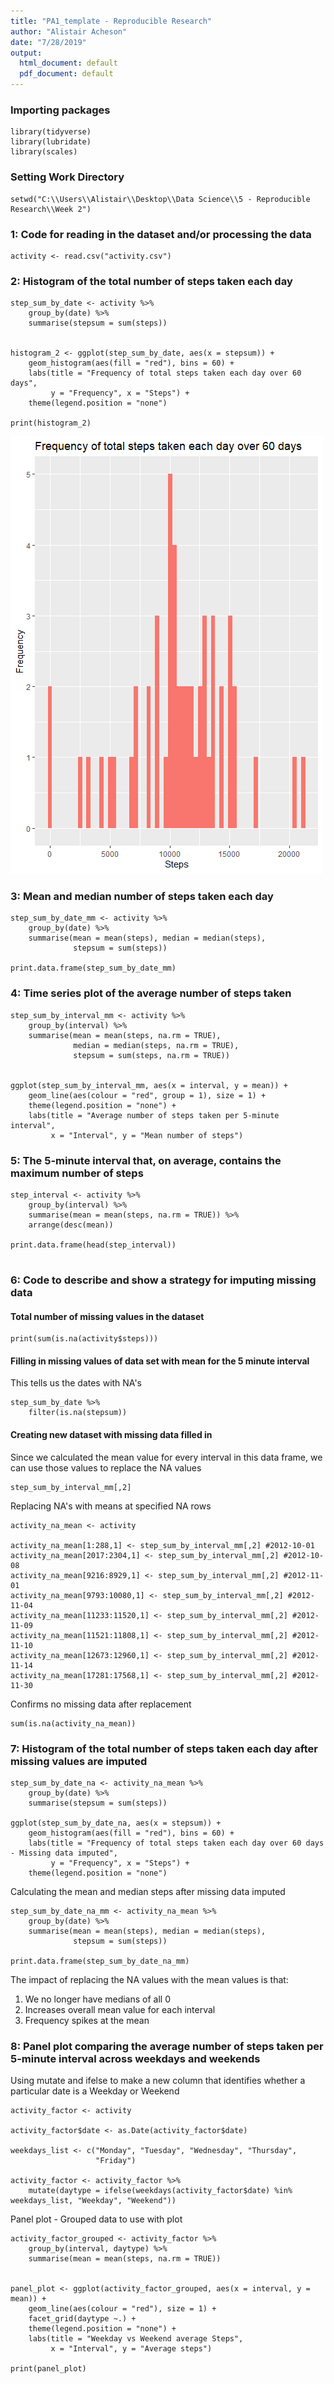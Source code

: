 ```yaml
---
title: "PA1_template - Reproducible Research"
author: "Alistair Acheson"
date: "7/28/2019"
output:
  html_document: default
  pdf_document: default
---
```

### Importing packages

```{r results = "hide", message = FALSE}
library(tidyverse)
library(lubridate)
library(scales)
```

### Setting Work Directory

```{r echo = TRUE}
setwd("C:\\Users\\Alistair\\Desktop\\Data Science\\5 - Reproducible Research\\Week 2")
```


### 1: Code for reading in the dataset and/or processing the data

```{r echo = TRUE}
activity <- read.csv("activity.csv")
```


### 2: Histogram of the total number of steps taken each day

```{r echo = TRUE, message = FALSE}
step_sum_by_date <- activity %>%
    group_by(date) %>%
    summarise(stepsum = sum(steps))


histogram_2 <- ggplot(step_sum_by_date, aes(x = stepsum)) +
    geom_histogram(aes(fill = "red"), bins = 60) + 
    labs(title = "Frequency of total steps taken each day over 60 days",
         y = "Frequency", x = "Steps") +
    theme(legend.position = "none")
    
print(histogram_2)    
```
![test](/figures/histogram_2.png)

### 3: Mean and median number of steps taken each day

```{r echo = TRUE}
step_sum_by_date_mm <- activity %>%
    group_by(date) %>%
    summarise(mean = mean(steps), median = median(steps),
              stepsum = sum(steps))

print.data.frame(step_sum_by_date_mm)
```


### 4: Time series plot of the average number of steps taken

```{r echo = TRUE}
step_sum_by_interval_mm <- activity %>%
    group_by(interval) %>%
    summarise(mean = mean(steps, na.rm = TRUE), 
              median = median(steps, na.rm = TRUE),
              stepsum = sum(steps, na.rm = TRUE))


ggplot(step_sum_by_interval_mm, aes(x = interval, y = mean)) +
    geom_line(aes(colour = "red", group = 1), size = 1) +
    theme(legend.position = "none") +
    labs(title = "Average number of steps taken per 5-minute interval", 
         x = "Interval", y = "Mean number of steps")
```

### 5: The 5-minute interval that, on average, contains the maximum number of steps

```{r echo = TRUE}
step_interval <- activity %>%
    group_by(interval) %>%
    summarise(mean = mean(steps, na.rm = TRUE)) %>%
    arrange(desc(mean))

print.data.frame(head(step_interval))


```

### 6: Code to describe and show a strategy for imputing missing data

#### Total number of missing values in the dataset
```{r echo = TRUE}
print(sum(is.na(activity$steps)))
```

#### Filling in missing values of data set with mean for the 5 minute interval

This tells us the dates with NA's

```{r echo = TRUE}
step_sum_by_date %>%
    filter(is.na(stepsum))
```

#### Creating new dataset with missing data filled in

Since we calculated the mean value for every interval in this data frame, we can use those values to replace the NA values
```
step_sum_by_interval_mm[,2] 
``` 

Replacing NA's with means at specified NA rows
```{r echo = TRUE}
activity_na_mean <- activity

activity_na_mean[1:288,1] <- step_sum_by_interval_mm[,2] #2012-10-01
activity_na_mean[2017:2304,1] <- step_sum_by_interval_mm[,2] #2012-10-08
activity_na_mean[9216:8929,1] <- step_sum_by_interval_mm[,2] #2012-11-01
activity_na_mean[9793:10080,1] <- step_sum_by_interval_mm[,2] #2012-11-04
activity_na_mean[11233:11520,1] <- step_sum_by_interval_mm[,2] #2012-11-09
activity_na_mean[11521:11808,1] <- step_sum_by_interval_mm[,2] #2012-11-10
activity_na_mean[12673:12960,1] <- step_sum_by_interval_mm[,2] #2012-11-14
activity_na_mean[17281:17568,1] <- step_sum_by_interval_mm[,2] #2012-11-30
```

Confirms no missing data after replacement
```{r echo = TRUE}
sum(is.na(activity_na_mean))
```


### 7: Histogram of the total number of steps taken each day after missing values are imputed

```{r echo = TRUE}
step_sum_by_date_na <- activity_na_mean %>%
    group_by(date) %>%
    summarise(stepsum = sum(steps))

ggplot(step_sum_by_date_na, aes(x = stepsum)) +
    geom_histogram(aes(fill = "red"), bins = 60) + 
    labs(title = "Frequency of total steps taken each day over 60 days - Missing data imputed",
         y = "Frequency", x = "Steps") +
    theme(legend.position = "none")
```

Calculating the mean and median steps after missing data imputed

```{r echo = TRUE}
step_sum_by_date_na_mm <- activity_na_mean %>%
    group_by(date) %>%
    summarise(mean = mean(steps), median = median(steps),
              stepsum = sum(steps))

print.data.frame(step_sum_by_date_na_mm)
```


The impact of replacing the NA values with the mean values is that:  
1. We no longer have medians of all 0  
2. Increases overall mean value for each interval  
3. Frequency spikes at the mean  

  
  
### 8: Panel plot comparing the average number of steps taken per 5-minute interval across weekdays and weekends


Using mutate and ifelse to make a new column that identifies whether a particular date is a Weekday or Weekend

```{r echo = TRUE}
activity_factor <- activity

activity_factor$date <- as.Date(activity_factor$date)

weekdays_list <- c("Monday", "Tuesday", "Wednesday", "Thursday",
                   "Friday")

activity_factor <- activity_factor %>%
    mutate(daytype = ifelse(weekdays(activity_factor$date) %in% weekdays_list, "Weekday", "Weekend"))
```


Panel plot - Grouped data to use with plot

```{r echo = TRUE}
activity_factor_grouped <- activity_factor %>%
    group_by(interval, daytype) %>%
    summarise(mean = mean(steps, na.rm = TRUE))


panel_plot <- ggplot(activity_factor_grouped, aes(x = interval, y = mean)) +
    geom_line(aes(colour = "red"), size = 1) +
    facet_grid(daytype ~.) +
    theme(legend.position = "none") +
    labs(title = "Weekday vs Weekend average Steps", 
         x = "Interval", y = "Average steps")
         
print(panel_plot)
```

